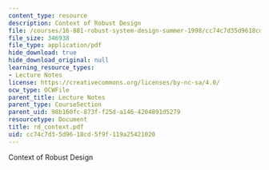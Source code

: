 ```yaml
---
content_type: resource
description: Context of Robust Design
file: /courses/16-881-robust-system-design-summer-1998/cc74c7d35d9618cd5f9f119a25421020_rd_context.pdf
file_size: 346938
file_type: application/pdf
hide_download: true
hide_download_original: null
learning_resource_types:
- Lecture Notes
license: https://creativecommons.org/licenses/by-nc-sa/4.0/
ocw_type: OCWFile
parent_title: Lecture Notes
parent_type: CourseSection
parent_uid: 98b160fc-873f-f25d-a146-4204891d5279
resourcetype: Document
title: rd_context.pdf
uid: cc74c7d3-5d96-18cd-5f9f-119a25421020
---
```

Context of Robust Design